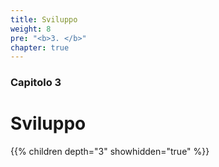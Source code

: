 ```yaml
---
title: Sviluppo
weight: 8
pre: "<b>3. </b>"
chapter: true
---
```


### Capitolo 3

# Sviluppo

{{% children depth="3" showhidden="true" %}}